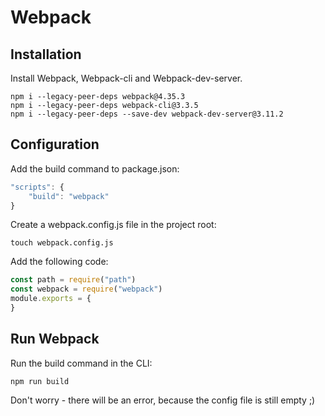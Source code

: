 # Webpack
## Installation

Install Webpack, Webpack-cli and Webpack-dev-server.
```
npm i --legacy-peer-deps webpack@4.35.3
npm i --legacy-peer-deps webpack-cli@3.3.5
npm i --legacy-peer-deps --save-dev webpack-dev-server@3.11.2
```

## Configuration
Add the build command to package.json:
```js
"scripts": {
    "build": "webpack"
}
```
Create a webpack.config.js file in the project root:
```
touch webpack.config.js
```
Add the following code:
```js
const path = require("path")
const webpack = require("webpack")
module.exports = {
}
```
## Run Webpack
Run the build command in the CLI: 
```
npm run build
```
Don't worry - there will be an error, because the config file is still empty ;)